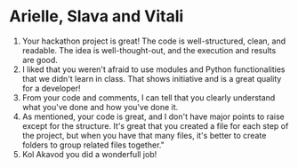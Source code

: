 # Arielle, Slava and Vitali
1. Your hackathon project is great! The code is well-structured, clean, and readable. The idea is well-thought-out, and the execution and results are good.
2. I liked that you weren't afraid to use modules and Python functionalities that we didn't learn in class. That shows initiative and is a great quality for a developer!
3. From your code and comments, I can tell that you clearly understand what you've done and how you've done it.
4. As mentioned, your code is great, and I don't have major points to raise except for the structure. It's great that you created a file for each step of the project, but when you have that many files, it's better to create folders to group related files together."
5. Kol Akavod you did a wonderfull job!
